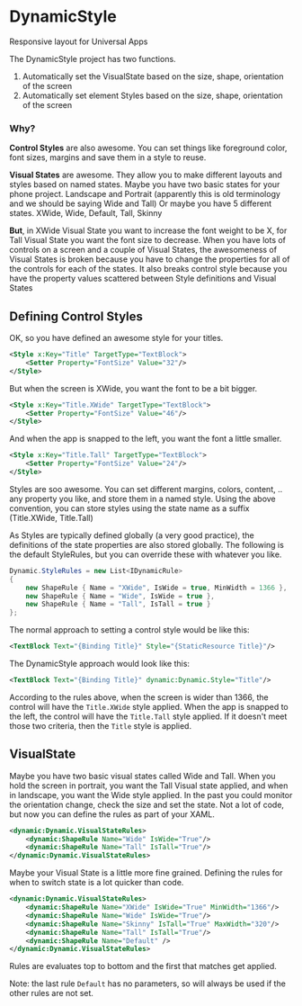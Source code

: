 # DynamicStyle #

Responsive layout for Universal Apps

The DynamicStyle project has two functions.

1. Automatically set the VisualState based on the size, shape, orientation of the screen
2. Automatically set element Styles based on the size, shape, orientation of the screen

### Why? ###
**Control Styles** are also awesome. You can set things like foreground color, font sizes, margins and save them in a style to reuse.

**Visual States** are awesome.  They allow you to make different layouts and styles based on named states.
Maybe you have two basic states for your phone project.  Landscape and Portrait (apparently this is old terminology and we should be saying Wide and Tall)
Or maybe you have 5 different states.  XWide, Wide, Default, Tall, Skinny

**But**, in XWide Visual State you want to increase the font weight to be X, for Tall Visual State you want the font size to decrease.  When you have lots of controls on a screen and a couple of Visual States, the awesomeness of Visual States is broken because you have to change the properties for all of the controls for each of the states.  It also breaks control style because you have the property values scattered between Style definitions and Visual States


## Defining Control Styles ##
OK, so you have defined an awesome style for your titles.

``` xml
<Style x:Key="Title" TargetType="TextBlock">
    <Setter Property="FontSize" Value="32"/>
</Style>
```

But when the screen is XWide, you want the font to be a bit bigger.
``` xml
<Style x:Key="Title.XWide" TargetType="TextBlock">
    <Setter Property="FontSize" Value="46"/>
</Style>
```

And when the app is snapped to the left, you want the font a little smaller.
``` xml
<Style x:Key="Title.Tall" TargetType="TextBlock">
    <Setter Property="FontSize" Value="24"/>
</Style>
```

Styles are soo awesome. You can set different margins, colors, content, .. any property you like, and store them in a named style.
Using the above convention, you can store styles using the state name as a suffix (Title.XWide, Title.Tall)

As Styles are typically defined globally (a very good practice), the definitions of the state properties are also stored globally.  The following is the default StyleRules, but you can override these with whatever you like. 

``` csharp
Dynamic.StyleRules = new List<IDynamicRule>
{
    new ShapeRule { Name = "XWide", IsWide = true, MinWidth = 1366 },
    new ShapeRule { Name = "Wide", IsWide = true },
    new ShapeRule { Name = "Tall", IsTall = true }
};
```

The normal approach to setting a control style would be like this:
``` xml
<TextBlock Text="{Binding Title}" Style="{StaticResource Title}"/>
``` 

The DynamicStyle approach would look like this:
``` xml
<TextBlock Text="{Binding Title}" dynamic:Dynamic.Style="Title"/>
``` 

According to the rules above, when the screen is wider than 1366, the control will have the `Title.XWide` style applied.  When the app is snapped to the left, the control will have the `Title.Tall` style applied.  If it doesn't meet those two criteria, then the `Title` style is applied.



## VisualState ##
Maybe you have two basic visual states called Wide and Tall.  When you hold the screen in portrait, you want the Tall Visual state applied, and when in landscape, you want the Wide style applied.
In the past you could monitor the orientation change, check the size and set the state.  Not a lot of code, but now you can define the rules as part of your XAML.

``` xml
<dynamic:Dynamic.VisualStateRules>
    <dynamic:ShapeRule Name="Wide" IsWide="True"/>
    <dynamic:ShapeRule Name="Tall" IsTall="True"/>
</dynamic:Dynamic.VisualStateRules>
```

Maybe your Visual State is a little more fine grained.  Defining the rules for when to switch state is a lot quicker than code.
``` xml
<dynamic:Dynamic.VisualStateRules>
    <dynamic:ShapeRule Name="XWide" IsWide="True" MinWidth="1366"/>
    <dynamic:ShapeRule Name="Wide" IsWide="True"/>
    <dynamic:ShapeRule Name="Skinny" IsTall="True" MaxWidth="320"/>
    <dynamic:ShapeRule Name="Tall" IsTall="True"/>
    <dynamic:ShapeRule Name="Default" />
</dynamic:Dynamic.VisualStateRules>
```

Rules are evaluates top to bottom and the first that matches get applied.  

Note: the last rule `Default` has no parameters, so will always be used if the other rules are not set.

